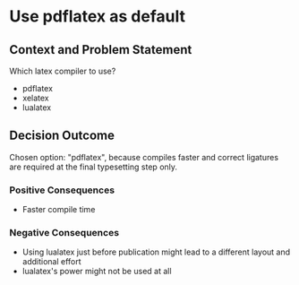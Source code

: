 # Use pdflatex as default

## Context and Problem Statement

Which latex compiler to use?

* pdflatex
* xelatex
* lualatex

## Decision Outcome

Chosen option: "pdflatex", because compiles faster and correct ligatures are required at the final typesetting step only.

### Positive Consequences

* Faster compile time

### Negative Consequences

* Using lualatex just before publication might lead to a different layout and additional effort
* lualatex's power might not be used at all
